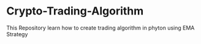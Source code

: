 # Crypto-Trading-Algorithm
This Repository learn how to create trading algorithm in phyton using EMA Strategy
